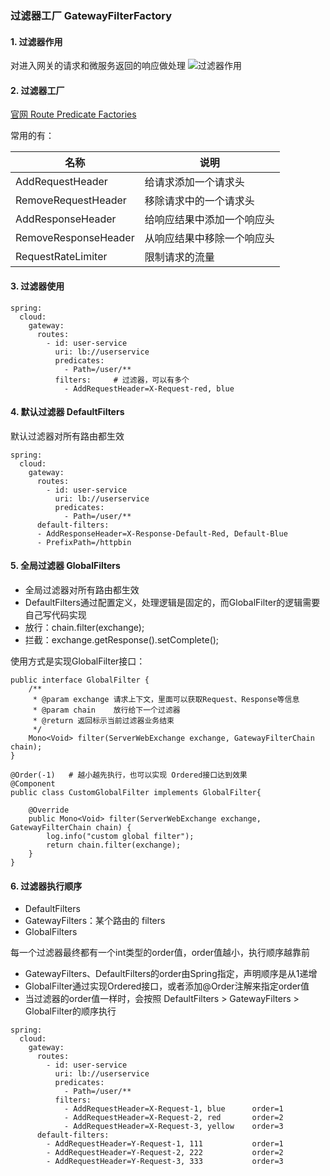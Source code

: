 ###  过滤器工厂 GatewayFilterFactory
####  1. 过滤器作用
对进入网关的请求和微服务返回的响应做处理
![过滤器作用](https://fgq233.github.io/imgs/springcloud/gateway1.png)


####  2. 过滤器工厂
[官网 Route Predicate Factories](https://docs.spring.io/spring-cloud-gateway/docs/current/reference/html/#gatewayfilter-factories)

常用的有：

| **名称**             | **说明**                     |
| -------------------- | ---------------------------- |
| AddRequestHeader     | 给请求添加一个请求头     |
| RemoveRequestHeader  | 移除请求中的一个请求头       |
| AddResponseHeader    | 给响应结果中添加一个响应头   |
| RemoveResponseHeader | 从响应结果中移除一个响应头 |
| RequestRateLimiter   | 限制请求的流量               |


####  3. 过滤器使用
```
spring:
  cloud:
    gateway:
      routes:
        - id: user-service
          uri: lb://userservice
          predicates:
            - Path=/user/**
          filters:     # 过滤器，可以有多个  
            - AddRequestHeader=X-Request-red, blue
```

####  4. 默认过滤器 DefaultFilters
默认过滤器对所有路由都生效

```
spring:
  cloud:
    gateway:
      routes:
        - id: user-service
          uri: lb://userservice
          predicates:
            - Path=/user/**
      default-filters:      
      - AddResponseHeader=X-Response-Default-Red, Default-Blue
      - PrefixPath=/httpbin
```


####  5. 全局过滤器 GlobalFilters
* 全局过滤器对所有路由都生效
* DefaultFilters通过配置定义，处理逻辑是固定的，而GlobalFilter的逻辑需要自己写代码实现
* 放行：chain.filter(exchange);
* 拦截：exchange.getResponse().setComplete();


使用方式是实现GlobalFilter接口：

```
public interface GlobalFilter {
    /**
     * @param exchange 请求上下文，里面可以获取Request、Response等信息
     * @param chain    放行给下一个过滤器 
     * @return 返回标示当前过滤器业务结束
     */
    Mono<Void> filter(ServerWebExchange exchange, GatewayFilterChain chain);
}

@Order(-1)   # 越小越先执行，也可以实现 Ordered接口达到效果
@Component
public class CustomGlobalFilter implements GlobalFilter{

    @Override
    public Mono<Void> filter(ServerWebExchange exchange, GatewayFilterChain chain) {
        log.info("custom global filter");
        return chain.filter(exchange);
    }
}
```


####  6. 过滤器执行顺序
* DefaultFilters
* GatewayFilters：某个路由的 filters
* GlobalFilters

每一个过滤器最终都有一个int类型的order值，order值越小，执行顺序越靠前
* GatewayFilters、DefaultFilters的order由Spring指定，声明顺序是从1递增
* GlobalFilter通过实现Ordered接口，或者添加@Order注解来指定order值
* 当过滤器的order值一样时，会按照 DefaultFilters > GatewayFilters > GlobalFilter的顺序执行


```
spring:
  cloud:
    gateway:
      routes:
        - id: user-service
          uri: lb://userservice
          predicates:
            - Path=/user/**
          filters:
            - AddRequestHeader=X-Request-1, blue      order=1
            - AddRequestHeader=X-Request-2, red       order=2
            - AddRequestHeader=X-Request-3, yellow    order=3
      default-filters:
        - AddRequestHeader=Y-Request-1, 111           order=1
        - AddRequestHeader=Y-Request-2, 222           order=2
        - AddRequestHeader=Y-Request-3, 333           order=3
```
